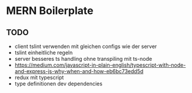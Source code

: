 # MERN Boilerplate
## TODO
- client tslint verwenden mit gleichen configs wie der server
- tslint einheitliche regeln
- server besseres ts handling ohne transpiling mit ts-node
- https://medium.com/javascript-in-plain-english/typescript-with-node-and-express-js-why-when-and-how-eb6bc73edd5d
- redux mit typescript
- type definitionen dev dependencies
